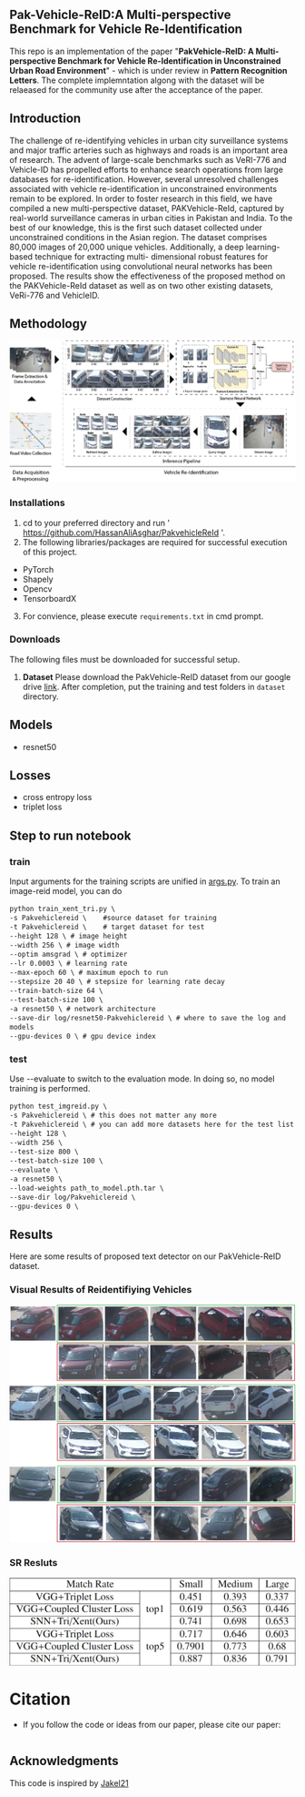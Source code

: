 ## Pak-Vehicle-ReID:A Multi-perspective Benchmark for Vehicle Re-Identification
This repo is an implementation of the paper "**PakVehicle-ReID: A Multi-perspective Benchmark for Vehicle Re-Identification in
Unconstrained Urban Road Environment**" - which is under review in **Pattern Recognition Letters**. The complete implemntation algong with the dataset will be relaeased for the community use after the acceptance of the paper.

## Introduction
The challenge of re-identifying vehicles in urban city surveillance systems and major traffic arteries such as highways and roads is an important area of research. The advent of large-scale benchmarks such as VeRI-776 and Vehicle-ID has propelled efforts to enhance search operations from large databases for re-identification. However, several unresolved challenges associated with vehicle re-identification in unconstrained environments remain to be explored. In order to foster research in this field, we have compiled a new multi-perspective dataset, PAKVehicle-ReId, captured by real-world surveillance cameras in urban cities in Pakistan and India. To the best of our knowledge, this is the first such dataset collected under unconstrained conditions in the Asian region. The dataset comprises 80,000 images of 20,000 unique vehicles. Additionally, a deep learning-based technique for extracting multi- dimensional robust features for vehicle re-identification using convolutional neural networks has been proposed. The results show the effectiveness of the proposed method on the PAKVehicle-ReId dataset as well as on two other existing datasets, VeRi-776 and VehicleID. 

## Methodology 
![The Method](https://github.com/HassanAliAsghar/PakvehicleReId/blob/main/docs/Archi-update-2.png)


### Installations
1. cd to your preferred directory and run ' https://github.com/HassanAliAsghar/PakvehicleReId '.
2. The following libraries/packages are required for successful execution of this project.

  - PyTorch
  - Shapely
  - Opencv
  - TensorboardX

3. For convience, please execute `requirements.txt` in cmd prompt.

### Downloads
The following files must be downloaded for successful setup.
1. **Dataset**
    Please download the PakVehicle-ReID dataset from our google drive [link]().
    After completion, put the training and test folders in `dataset` directory.

## Models
+ resnet50
## Losses
+ cross entropy loss
+ triplet loss

## Step to run notebook
### train
Input arguments for the training scripts are unified in [args.py](./args.py).
To train an image-reid model, you can do
```
python train_xent_tri.py \
-s Pakvehiclereid \    #source dataset for training
-t Pakvehiclereid \    # target dataset for test
--height 128 \ # image height
--width 256 \ # image width
--optim amsgrad \ # optimizer
--lr 0.0003 \ # learning rate
--max-epoch 60 \ # maximum epoch to run
--stepsize 20 40 \ # stepsize for learning rate decay
--train-batch-size 64 \
--test-batch-size 100 \
-a resnet50 \ # network architecture
--save-dir log/resnet50-Pakvehiclereid \ # where to save the log and models
--gpu-devices 0 \ # gpu device index
```
### test
Use --evaluate to switch to the evaluation mode. In doing so, no model training is performed.

```
python test_imgreid.py \
-s Pakvehiclereid \ # this does not matter any more
-t Pakvehiclereid \ # you can add more datasets here for the test list
--height 128 \
--width 256 \
--test-size 800 \
--test-batch-size 100 \
--evaluate \
-a resnet50 \
--load-weights path_to_model.pth.tar \
--save-dir log/Pakvehiclereid \
--gpu-devices 0 \
```
## Results
Here are some results of proposed text detector on our PakVehicle-ReID dataset.
### Visual Results of Reidentifiying Vehicles 
![Qualitative Examples of SOTA Methods on PakVehicle-ReID](https://github.com/HassanAliAsghar/PakvehicleReId/blob/main/docs/result.png)
### SR Resluts
![Quantative Results](https://github.com/HassanAliAsghar/PakvehicleReId/blob/main/docs/image.png)

# Citation
- If you follow the code or ideas from our paper, please cite our paper:
```
```

 ## Acknowledgments
 This code is inspired by [Jakel21](https://github.com/Jakel21/vehicle-ReID-baseline)

